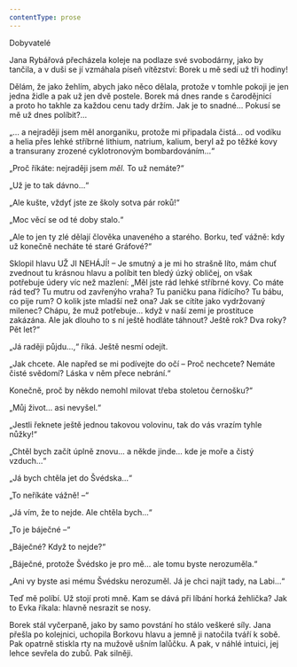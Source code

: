 ```yaml
---
contentType: prose
---
```


Dobyvatelé

  

Jana Rybářová přecházela koleje na podlaze své svobodárny, jako by tančila, a v duši se jí vzmáhala píseň vítězství: Borek u mě sedí už tři hodiny!

Dělám, že jako žehlím, abych jako něco dělala, protože v tomhle pokoji je jen jedna židle a pak už jen dvě postele. Borek má dnes rande s čarodějnicí a proto ho takhle za každou cenu tady držím. Jak je to snadné… Pokusí se mě už dnes políbit?…

„… a nejraději jsem měl anorganiku, protože mi připadala čistá… od vodíku a helia přes lehké stříbrné lithium, natrium, kalium, beryl až po těžké kovy a transurany zrozené cyklotronovým bombardováním…“

„Proč říkáte: nejraději jsem _měl._ To už nemáte?“

„Už je to tak dávno…“

„Ale kušte, vždyť jste ze školy sotva pár roků!“

„Moc věcí se od té doby stalo.“

„Ale to jen ty zlé dělají člověka unaveného a starého. Borku, teď vážně: kdy už konečně necháte té staré Gráfové?“

Sklopil hlavu UŽ JI NEHÁJÍ! – Je smutný a je mi ho strašně líto, mám chuť zvednout tu krásnou hlavu a políbit ten bledý úzký obličej, on však potřebuje údery víc než mazlení: „Měl jste rád lehké stříbrné kovy. Co máte rád teď? Tu mutru od zavřenýho vraha? Tu paničku pana řídícího? Tu bábu, co pije rum? O kolik jste mladší než ona? Jak se cítíte jako vydržovaný milenec? Chápu, že muž potřebuje… když v naší zemi je prostituce zakázána. Ale jak dlouho to s ní ještě hodláte táhnout? Ještě rok? Dva roky? Pět let?“

„Já raději půjdu…,“ říká. Ještě nesmí odejít.

„Jak chcete. Ale napřed se mi podívejte do očí – Proč nechcete? Nemáte čisté svědomí? Láska v něm přece nebrání.“

Konečně, proč by někdo nemohl milovat třeba stoletou černošku?“

„Můj život… asi nevyšel.“

„Jestli řeknete ještě jednou takovou volovinu, tak do vás vrazím tyhle nůžky!“

„Chtěl bych začít úplně znovu… a někde jinde… kde je moře a čistý vzduch…“

„Já bych chtěla jet do Švédska…“

„To neříkáte vážně! –“

„Já vím, že to nejde. Ale chtěla bych…“

„To je báječné –“

„Báječné? Když to nejde?“

„Báječné, protože Švédsko je pro mě… ale tomu byste nerozuměla.“

„Ani vy byste asi mému Švédsku nerozuměl. Já je chci najít tady, na Labi…“

Teď mě políbí. Už stojí proti mně. Kam se dává při líbání horká žehlička? Jak to Evka říkala: hlavně nesrazit se nosy.

Borek stál vyčerpaně, jako by samo povstání ho stálo veškeré síly. Jana přešla po kolejnici, uchopila Borkovu hlavu a jemně ji natočila tváří k sobě. Pak opatrně stiskla rty na mužově ušním lalůčku. A pak, v náhlé intuici, jej lehce sevřela do zubů. Pak silněji.
